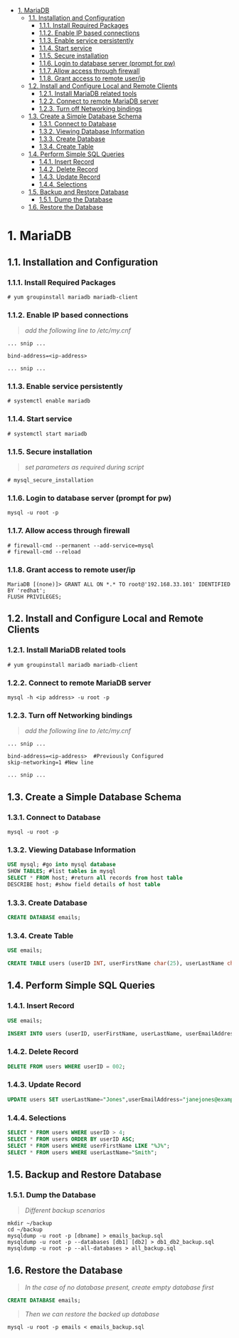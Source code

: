 <!-- TOC -->

- [1. MariaDB](#1-mariadb)
    - [1.1. Installation and Configuration](#11-installation-and-configuration)
        - [1.1.1. Install Required Packages](#111-install-required-packages)
        - [1.1.2. Enable IP based connections](#112-enable-ip-based-connections)
        - [1.1.3. Enable service persistently](#113-enable-service-persistently)
        - [1.1.4. Start service](#114-start-service)
        - [1.1.5. Secure installation](#115-secure-installation)
        - [1.1.6. Login to database server (prompt for pw)](#116-login-to-database-server-prompt-for-pw)
        - [1.1.7. Allow access through firewall](#117-allow-access-through-firewall)
        - [1.1.8. Grant access to remote user/ip](#118-grant-access-to-remote-userip)
    - [1.2. Install and Configure Local and Remote Clients](#12-install-and-configure-local-and-remote-clients)
        - [1.2.1. Install MariaDB related tools](#121-install-mariadb-related-tools)
        - [1.2.2. Connect to remote MariaDB server](#122-connect-to-remote-mariadb-server)
        - [1.2.3. Turn off Networking bindings](#123-turn-off-networking-bindings)
    - [1.3. Create a Simple Database Schema](#13-create-a-simple-database-schema)
        - [1.3.1. Connect to Database](#131-connect-to-database)
        - [1.3.2. Viewing Database Information](#132-viewing-database-information)
        - [1.3.3. Create Database](#133-create-database)
        - [1.3.4. Create Table](#134-create-table)
    - [1.4. Perform Simple SQL Queries](#14-perform-simple-sql-queries)
        - [1.4.1. Insert Record](#141-insert-record)
        - [1.4.2. Delete Record](#142-delete-record)
        - [1.4.3. Update Record](#143-update-record)
        - [1.4.4. Selections](#144-selections)
    - [1.5. Backup and Restore Database](#15-backup-and-restore-database)
        - [1.5.1. Dump the Database](#151-dump-the-database)
    - [1.6. Restore the Database](#16-restore-the-database)

<!-- /TOC -->

# 1. MariaDB

## 1.1. Installation and Configuration

### 1.1.1. Install Required Packages

``` shell
# yum groupinstall mariadb mariadb-client
```

### 1.1.2. Enable IP based connections

>*add the following line to /etc/my.cnf*

``` shell
... snip ...

bind-address=<ip-address>

... snip ...
```

### 1.1.3. Enable service persistently

``` shell
# systemctl enable mariadb
```

### 1.1.4. Start service

``` shell
# systemctl start mariadb
```

### 1.1.5. Secure installation

>*set parameters as required during script*

``` shell
# mysql_secure_installation
```

### 1.1.6. Login to database server (prompt for pw)

``` shell
mysql -u root -p
```

### 1.1.7. Allow access through firewall

``` shell
# firewall-cmd --permanent --add-service=mysql
# firewall-cmd --reload
```

### 1.1.8. Grant access to remote user/ip

``` shell
MariaDB [(none)]> GRANT ALL ON *.* TO root@'192.168.33.101' IDENTIFIED BY 'redhat';
FLUSH PRIVILEGES;
```

## 1.2. Install and Configure Local and Remote Clients

### 1.2.1. Install MariaDB related tools

``` shell
# yum groupinstall mariadb mariadb-client
```

### 1.2.2. Connect to remote MariaDB server

``` shell
mysql -h <ip address> -u root -p
```

### 1.2.3. Turn off Networking bindings

>*add the following line to /etc/my.cnf*

``` shell
... snip ...

bind-address=<ip-address>  #Previously Configured
skip-networking=1 #New line

... snip ...
```

## 1.3. Create a Simple Database Schema

### 1.3.1. Connect to Database

``` shell
mysql -u root -p
```

### 1.3.2. Viewing Database Information

``` sql
USE mysql; #go into mysql database
SHOW TABLES; #list tables in mysql
SELECT * FROM host; #return all records from host table
DESCRIBE host; #show field details of host table
```

### 1.3.3. Create Database

``` sql
CREATE DATABASE emails;
```

### 1.3.4. Create Table

``` sql
USE emails;

CREATE TABLE users (userID INT, userFirstName char(25), userLastName char(30), userEmailAddress char(50));
```

## 1.4. Perform Simple SQL Queries

### 1.4.1. Insert Record

``` sql
USE emails;

INSERT INTO users (userID, userFirstName, userLastName, userEmailAddress) VALUES (001, "John", "Doe", "john.doe@gmail.com");
```

### 1.4.2. Delete Record

``` sql
DELETE FROM users WHERE userID = 002;
```

### 1.4.3. Update Record

``` sql
UPDATE users SET userLastName="Jones",userEmailAddress="janejones@example.com" WHERE userID = 3;
```

### 1.4.4. Selections

``` sql
SELECT * FROM users WHERE userID > 4;
SELECT * FROM users ORDER BY userID ASC;
SELECT * FROM users WHERE userFirstName LIKE "%J%";
SELECT * FROM users WHERE userLastName="Smith";
```

## 1.5. Backup and Restore Database

### 1.5.1. Dump the Database

>*Different backup scenarios*

``` shell
mkdir ~/backup
cd ~/backup
mysqldump -u root -p [dbname] > emails_backup.sql
mysqldump -u root -p --databases [db1] [db2] > db1_db2_backup.sql
mysqldump -u root -p --all-databases > all_backup.sql
```

## 1.6. Restore the Database

>*In the case of no database present, create empty database first*

``` sql
CREATE DATABASE emails;
```

>*Then we can restore the backed up database*

``` shell
mysql -u root -p emails < emails_backup.sql
```
